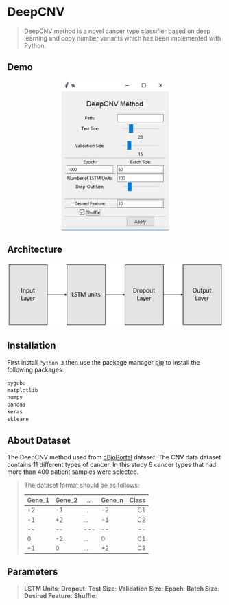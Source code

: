 # DeepCNV

> DeepCNV method is a novel cancer type classifier based on deep learning and copy number variants which has been implemented with Python.

## Demo
<p align="center">
  <img src="/images/demo.png" width="250" height="350" title="demo">
</p>

## Architecture
<p align="center">
  <img src="/images/architecture.png" title="architecture">
</p>

## Installation
First install `Python 3` then use the package manager [pip](https://pip.pypa.io/en/stable/) to install the following packages:

```bash
pygubu
matplotlib
numpy
pandas
keras
sklearn
```


## About Dataset
The DeepCNV method used from [cBioPortal](http://cbio.mskcc.org/cancergenomics/pancan_tcga/) dataset. The CNV data dataset contains 11 different types of cancer. In this study 6 cancer types that had more than 400 patient samples were selected.

> The dataset format should be as follows:
>
> |Gene_1 | Gene_2 |   ...  | Gene_n| Class |
> | ----- | ------ | ------ | ----- | -----:|
> |   +2  |   -1   |   ...  |   -2  |   C1  |
> |   -1  |   +2   |   ...  |   -1  |   C2  |
> |   --  |   --   |   ---  |   --  |   --  |
> |    0  |   -2   |   ...  |    0  |   C1  |
> |   +1  |    0   |   ...  |   +2  |   C3  |

## Parameters
> **LSTM Units**:
> **Dropout**:
> **Test Size**:
> **Validation Size**:
> **Epoch**:
> **Batch Size**:
> **Desired Feature**:
> **Shuffle**: